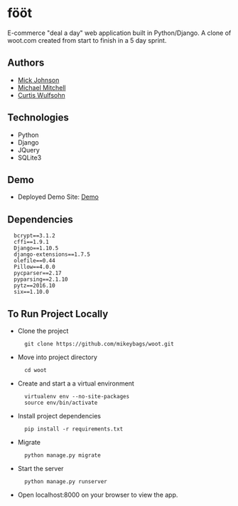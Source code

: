 # fööt
E-commerce "deal a day" web application built in Python/Django. A clone of woot.com created from start to finish in a 5 day sprint.

## Authors
  * [Mick Johnson](https://github.com/mickajohnson)
  * [Michael Mitchell](https://github.com/mikeybags)
  * [Curtis Wulfsohn](https://github.com/cwulfsohn)

## Technologies
  * Python
  * Django
  * JQuery
  * SQLite3
  
## Demo
* Deployed Demo Site: [Demo](http://54.187.237.150/)

## Dependencies
  ```
    bcrypt==3.1.2
    cffi==1.9.1
    Django==1.10.5
    django-extensions==1.7.5
    olefile==0.44
    Pillow==4.0.0
    pycparser==2.17
    pyparsing==2.1.10
    pytz==2016.10
    six==1.10.0
 ```
## To Run Project Locally

* Clone the project
  ```
    git clone https://github.com/mikeybags/woot.git
  ```
* Move into project directory
  ```
    cd woot
  ```
* Create and start a a virtual environment
  ```
    virtualenv env --no-site-packages
    source env/bin/activate
  ```
* Install project dependencies
  ```
    pip install -r requirements.txt
  ```
* Migrate
  ```
    python manage.py migrate
  ```
* Start the server
  ```
    python manage.py runserver
  ```
* Open localhost:8000 on your browser to view the app.
